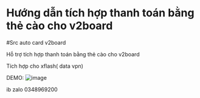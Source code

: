 # Hướng dẫn tích hợp thanh toán bằng thẻ cào cho v2board

#Src auto card v2board

Hỗ trợ tích hợp thanh toán bằng thẻ cào cho v2board 


Tích hợp cho xflash( data vpn) 

DEMO: ![image](https://user-images.githubusercontent.com/92286505/229548195-2884b0cf-573a-4c13-b1ec-a31cbff18619.png)



ib zalo 0348969200
